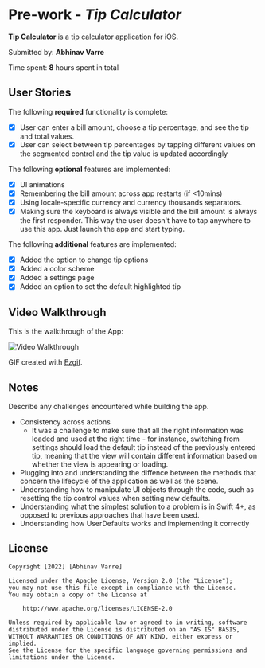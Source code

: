 # Pre-work - *Tip Calculator*

**Tip Calculator** is a tip calculator application for iOS.

Submitted by: **Abhinav Varre**

Time spent: **8** hours spent in total

## User Stories

The following **required** functionality is complete:

* [x] User can enter a bill amount, choose a tip percentage, and see the tip and total values.
* [x] User can select between tip percentages by tapping different values on the segmented control and the tip value is updated accordingly

The following **optional** features are implemented:

* [x] UI animations
* [x] Remembering the bill amount across app restarts (if <10mins)
* [x] Using locale-specific currency and currency thousands separators.
* [x] Making sure the keyboard is always visible and the bill amount is always the first responder. This way the user doesn't have to tap anywhere to use this app. Just launch the app and start typing.

The following **additional** features are implemented:

- [x] Added the option to change tip options
- [x] Added a color scheme
- [x] Added a settings page
- [x] Added an option to set the default highlighted tip

## Video Walkthrough

This is the walkthrough of the App:

<img src='https://i.imgur.com/tnxZXyM.gif' title='Video Walkthrough' width='' alt='Video Walkthrough' />

GIF created with [Ezgif](https://ezgif.com/video-to-gif/).

## Notes

Describe any challenges encountered while building the app.
- Consistency across actions
   - It was a challenge to make sure that all the right information was loaded and used at the right time - for instance, switching from settings should load the default tip instead of the previously entered tip, meaning that the view will contain different information based on whether the view is appearing or loading. 
- Plugging into and understanding the diffence between the methods that concern the lifecycle of the application as well as the scene.
- Understanding how to manipulate UI objects through the code, such as resetting the tip control values when setting new defaults.
- Understanding what the simplest solution to a problem is in Swift 4+, as opposed to previous approaches that have been used.
- Understanding how UserDefaults works and implementing it correctly

## License

    Copyright [2022] [Abhinav Varre]

    Licensed under the Apache License, Version 2.0 (the "License");
    you may not use this file except in compliance with the License.
    You may obtain a copy of the License at

        http://www.apache.org/licenses/LICENSE-2.0

    Unless required by applicable law or agreed to in writing, software
    distributed under the License is distributed on an "AS IS" BASIS,
    WITHOUT WARRANTIES OR CONDITIONS OF ANY KIND, either express or implied.
    See the License for the specific language governing permissions and
    limitations under the License.
